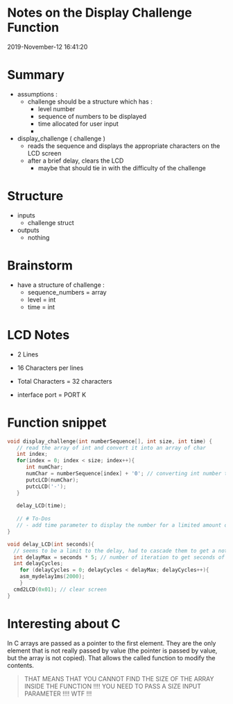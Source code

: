 # Notes on the Display Challenge Function
2019-November-12 16:41:20

# Summary
- assumptions :
  - challenge should be a structure which has :
    - level number
    - sequence of numbers to be displayed
    - time allocated for user input
    - 
- display_challenge ( challenge )
  - reads the sequence and displays the appropriate characters on the LCD screen 
  - after a brief delay, clears the LCD
    - maybe that should tie in with the difficulty of the challenge

# Structure
- inputs 
  - challenge struct
- outputs
  - nothing 

# Brainstorm
- have a structure of challenge :
  - sequence_numbers = array
  - level            = int
  - time             = int 

# LCD Notes
- 2 Lines
- 16 Characters per lines
- Total Characters = 32 characters

- interface port = PORT K 

# Function snippet
```c
void display_challenge(int numberSequence[], int size, int time) {
   // read the array of int and convert it into an array of char 
   int index;
   for(index = 0; index < size; index++){
      int numChar;
      numChar = numberSequence[index] + '0'; // converting int number to a char (apprently the way to convert it and get a char on the LCD)
      putcLCD(numChar);
      putcLCD('-');
   }
   
   delay_LCD(time);
   
   // # To-Dos
   // - add time parameter to display the number for a limited amount of time    
}

void delay_LCD(int seconds){
  // seems to be a limit to the delay, had to cascade them to get a noticeable delay
  int delayMax = seconds * 5; // number of iteration to get seconds of delay (ie. 10 cycles is 2 seconds delay)
  int delayCycles;
	for (delayCycles = 0; delayCycles < delayMax; delayCycles++){
  	asm_mydelay1ms(2000);
	}
  cmd2LCD(0x01); // clear screen
}
```

# Interesting about C

In C arrays are passed as a pointer to the first element. They are the only element that is not really passed by value (the pointer is passed by value, but the array is not copied). That allows the called function to modify the contents.

> THAT MEANS THAT YOU CANNOT FIND THE SIZE OF THE ARRAY INSIDE THE FUNCTION !!!!
> YOU NEED TO PASS A SIZE INPUT PARAMETER !!!! WTF !!! 